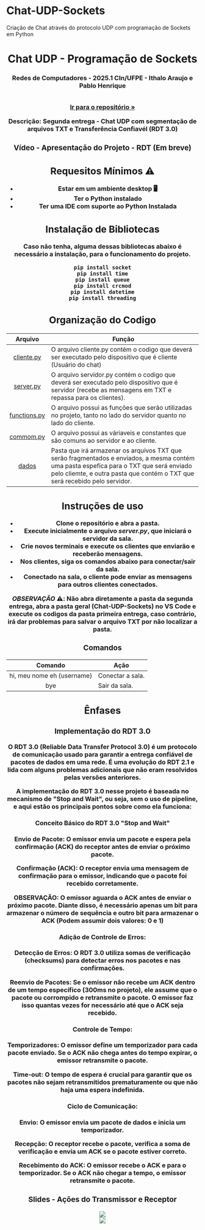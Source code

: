 # Chat-UDP-Sockets
Criação de Chat através do protocolo UDP com programação de Sockets em Python

<h1 align="center">Chat UDP - Programação de Sockets</h1> 
  <h3 align="center">Redes de Computadores - 2025.1 CIn/UFPE - Ithalo Araujo <iras> e Pablo Henrique <phfs2>

<p align="center">
<br />
  <a href="https://github.com/phfs2/chat-UDP-Sockets"><strong>Ir para o repositório »</strong></a>
<br />
</p>


<p align="center">
    Descrição: Segunda entrega - Chat UDP com segmentação de arquivos TXT e Transferência Confiavél (RDT 3.0)
</p>

<h3 align="center">Vídeo - Apresentação do Projeto - RDT (Em breve)

## Requesitos Mínimos ⚠️
* Estar em um ambiente desktop 🖥️
* Ter o Python instalado
* Ter uma IDE com suporte ao Python Instalada

## Instalação de Bibliotecas
Caso não tenha, alguma dessas bibliotecas abaixo é necessário a instalação, para o funcionamento do projeto.

```{r, echo=FALSE, warning=FALSE}
pip install socket
pip install time
pip install queue
pip install crcmod
pip install datetime
pip install threading
```


## Organização do Codigo
Arquivo  | Função
:--------:| -------------
<a href="https://github.com/phfs2/chat-UDP-Sockets/blob/main/segunda_entrega/client.py">cliente.py</a> | O arquivo cliente.py contém o codigo que deverá ser executado pelo dispositivo que é cliente (Usuário do chat)
<a href="https://github.com/phfs2/chat-UDP-Sockets/blob/main/segunda_entrega/server.py">server.py</a>| O arquivo servidor.py contém o codigo que deverá ser executado pelo dispositivo que é servidor (recebe as mensagens em TXT e repassa para os clientes).
<a href="https://github.com/phfs2/chat-UDP-Sockets/blob/main/segunda_entrega/functions.py">functions.py</a>| O arquivo possui as funções que serão utilizadas no projeto, tanto no lado do servidor quanto no lado do cliente.
<a href="https://github.com/phfs2/chat-UDP-Sockets/blob/main/segunda_entrega/commom.py">commom.py</a>| O arquivo possui as váriaveis e constantes que são comuns ao servidor e ao cliente.
<a href="https://github.com/phfs2/chat-UDP-Sockets/blob/main/segunda_entrega/dados">dados</a>| Pasta que irá armazenar os arquivos TXT que serão fragmentados e enviados, a mesma contém uma pasta espefíca para o TXT que será enviado pelo cliemte, e outra pasta que contém o TXT que será recebido pelo servidor.

## Instruções de uso 
* Clone o repositório e abra a pasta.
* Execute inicialmente o arquivo *server.py*, que iniciará o servidor da sala.
* Crie novos terminais e execute os clientes que enviarão e receberão mensagens.
* Nos clientes, siga os comandos abaixo para conectar/sair da sala.
* Conectado na sala, o cliente pode enviar as mensagens para outros clientes conectados.

*OBSERVAÇÃO* ⚠️: Não abra diretamente a pasta da segunda entrega, abra a pasta geral (Chat-UDP-Sockets) no VS Code e execute os codigos da pasta primeira entrega, caso contrário, irá dar problemas para salvar o arquivo TXT por não localizar a pasta.


### Comandos
Comando  | Ação
:--------:| -------------
hi, meu nome eh {username}| Conectar a sala.
bye|  Sair da sala.


## Ênfases
### Implementação do RDT 3.0
O RDT 3.0 (Reliable Data Transfer Protocol 3.0) é um protocolo de comunicação usado para garantir a entrega confiável de pacotes de dados em uma rede. É uma evolução do RDT 2.1 e lida com alguns problemas adicionais que não eram resolvidos pelas versões anteriores.

A implementação do RDT 3.0 nesse projeto é baseada no mecanismo de "Stop and Wait", ou seja, **sem o uso de pipeline**, e aqui estão os principais pontos sobre como ela funciona:

#### Conceito Básico do RDT 3.0 "Stop and Wait"
**Envio de Pacote:** O emissor envia um pacote e espera pela confirmação (ACK) do receptor antes de enviar o próximo pacote.  
  
**Confirmação (ACK):** O receptor envia uma mensagem de confirmação para o emissor, indicando que o pacote foi recebido corretamente.  
  
**OBSERVAÇÃO:** O emissor aguarda o ACK antes de enviar o próximo pacote. Diante disso, é necessário apenas um bit para armazenar o número de sequência e outro bit para armazenar o ACK (Podem assumir dois valores: 0 e 1)

#### Adição de Controle de Erros:
**Detecção de Erros:** O RDT 3.0 utiliza somas de verificação (checksums) para detectar erros nos pacotes e nas confirmações.    
  
**Reenvio de Pacotes:** Se o emissor não recebe um ACK dentro de um tempo específico (300ms no projeto), ele assume que o pacote  ou corrompido e retransmite o pacote. O emissor faz isso quantas vezes for necessário até que o ACK seja recebido. 

#### Controle de Tempo:
**Temporizadores:** O emissor define um temporizador para cada pacote enviado. Se o ACK não chega antes do tempo expirar, o emissor retransmite o pacote.  
 
**Time-out:** O tempo de espera é crucial para garantir que os pacotes não sejam retransmitidos prematuramente ou que não haja uma espera indefinida.


#### Ciclo de Comunicação: 
   
**Envio:** O emissor envia um pacote de dados e inicia um temporizador.

**Recepção:** O receptor recebe o pacote, verifica a soma de verificação e envia um ACK se o pacote estiver correto.

**Recebimento do ACK:** O emissor recebe o ACK e para o temporizador. Se o ACK não chegar a tempo, o emissor retransmite o pacote.

### Slides - Ações do Transmissor e Receptor

<div align="center">
<img src="https://github.com/user-attachments/assets/25291498-eee1-4ef0-b6d5-1df3b9f7f4aa"  />
</div>
<div align="center">
<img src="https://github.com/user-attachments/assets/79b0ad1e-87bb-4772-a154-8892ca788916
"/>
</div>

